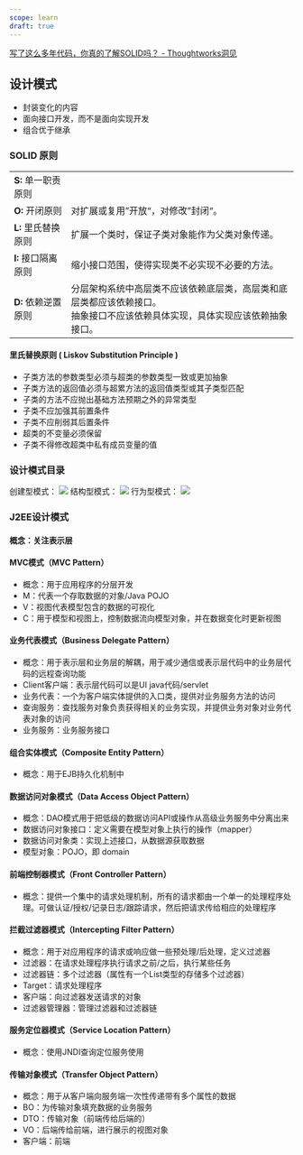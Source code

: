 ```yaml
---
scope: learn
draft: true
---
```

[写了这么多年代码，你真的了解SOLID吗？ - Thoughtworks洞见](https://insights.thoughtworks.cn/what-is-solid-principle/)
## 设计模式
- 封装变化的内容
- 面向接口开发，而不是面向实现开发
- 组合优于继承
### SOLID 原则
|                     |                                                              |
| ------------------- | ------------------------------------------------------------ |
| **S:** 单一职责原则 |                                                              |
| **O:** 开闭原则     | 对扩展或复用”开放“，对修改”封闭“。                           |
| **L:** 里氏替换原则 | 扩展一个类时，保证子类对象能作为父类对象传递。               |
| **I:** 接口隔离原则 | 缩小接口范围，使得实现类不必实现不必要的方法。               |
| **D:** 依赖逆置原则 | 分层架构系统中高层类不应该依赖底层类，高层类和底层类都应该依赖接口。<br>抽象接口不应该依赖具体实现，具体实现应该依赖抽象接口。 |
#### **里氏替换原则 ( Liskov Substitution Principle )**
- 子类方法的参数类型必须与超类的参数类型一致或更加抽象
- 子类方法的返回值必须与超累方法的返回值类型或其子类型匹配
- 子类的方法不应抛出基础方法预期之外的异常类型
- 子类不应加强其前置条件
- 子类不应削弱其后置条件
- 超类的不变量必须保留
- 子类不得修改超类中私有成员变量的值
### 设计模式目录
创建型模式：
![](image-20220724003613713.png)
结构型模式：
![](image-20220724003647638.png)
行为型模式：
![](image-20220724003735793.png)


### J2EE设计模式
#### 概念：关注表示层
#### MVC模式（MVC Pattern）
-   概念：用于应用程序的分层开发
-   M：代表一个存取数据的对象/Java POJO
-   V：视图代表模型包含的数据的可视化
-   C：用于模型和视图上，控制数据流向模型对象，并在数据变化时更新视图
    
#### 业务代表模式（Business Delegate Pattern）
-   概念：用于表示层和业务层的解耦，用于减少通信或表示层代码中的业务层代码的远程查询功能
-   Client客户端：表示层代码可以是UI java代码/servlet
-   业务代表：一个为客户端实体提供的入口类，提供对业务服务方法的访问
-   查询服务：查找服务对象负责获得相关的业务实现，并提供业务对象对业务代表对象的访问
-   业务服务：业务服务接口
    
#### 组合实体模式（Composite Entity Pattern）
-   概念：用于EJB持久化机制中
    
#### 数据访问对象模式（Data Access Object Pattern）
-   概念：DAO模式用于把低级的数据访问API或操作从高级业务服务中分离出来
-   数据访问对象接口：定义需要在模型对象上执行的操作（mapper）
-   数据访问对象类：实现上述接口，从数据源获取数据
-   模型对象：POJO，即 domain

#### 前端控制器模式（Front Controller Pattern）
-   概念：提供一个集中的请求处理机制，所有的请求都由一个单一的处理程序处理。可做认证/授权/记录日志/跟踪请求，然后把请求传给相应的处理程序
    
#### 拦截过滤器模式（Intercepting Filter Pattern）
-   概念：用于对应用程序的请求或响应做一些预处理/后处理，定义过滤器
-   过滤器：在请求处理程序执行请求之前/之后，执行某些任务
-   过滤器链：多个过滤器（属性有一个List类型的存储多个过滤器）
-   Target：请求处理程序
-   客户端：向过滤器发送请求的对象
-   过滤器管理器：管理过滤器和过滤器链
    
#### 服务定位器模式（Service Location Pattern）
-   概念：使用JNDI查询定位服务使用

#### 传输对象模式（Transfer Object Pattern）
-   概念：用于从客户端向服务端一次性传递带有多个属性的数据
-   BO：为传输对象填充数据的业务服务
-   DTO：传输对象（前端传给后端的）
-   VO：后端传给前端，进行展示的视图对象
-   客户端：前端